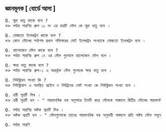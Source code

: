 ## জ্ঞানমূলক [ বোর্ডে আসা ]

<pre>
Q. মূদ্রা ধাতু কাকে বলে ?
=> পর্যায় সারণির গ্রুপ ১১ নং এর চারটি মৌল কে মূদ্রা ধাতু বলে ।
</pre>
<pre>
Q. যোজ্যতা ইলেকট্রন কাকে বলে ?
=> কোন মৌলের সর্বশেষ প্রধান শক্তিস্তরের মোট ইলেকট্রন সংখ্যাকে যোজ্যতা ইলেকট্রন বলে ।
</pre>
<pre>
Q. হ্যালোজেন মৌল কাকে বলে ?
=> পর্যায় সারণির গ্রুপ ১৭ এর মৌল গুলোলে হ্যালোজেন মৌল বলে ।
</pre>
<pre>
Q. ক্ষার ধাতু কাকে বলে ?
=> পর্যায় সারণির গ্রুপ-১ এ অন্তর্ভুক্ত মৌল গুলোকে ক্ষার ধাতু বলে ।
</pre>
<pre>
Q. নিউক্লিয়ন সংখ্যা কি ?
=> নিউক্লিয়াস এ অবস্থিত প্রটোন ও নিউট্রনের মোট সংখ্যা কে নিউক্লিয়ন সংখ্যা বলে ।
</pre>
<pre>
Q. ত্রয়ী সূত্রটি লিখ ।
=> ত্রয়ী সূত্রটি হল - " পারমানবিক ভর অনুসারে তিনটি করে মৌলকে সাজালে দ্বিতীয় মৌলের পারমানবিক ভর প্রথম ও তৃতীয় মৌলের পারমাণবিক ভরের যোগফলের অর্ধেক বা তার কাছাকাছি "
</pre>
<pre>
Q. পর্যায় সারণির অষ্টক ত্বত্তটি লিখ ।
=> অষ্টক ত্বত্তটি হল - " মৌলগুলোকে তাদের পারমানবিক ভর অনুযায়ী সাজালে প্রতি অষ্টম মৌল সমূহের ধর্মের মিল দেখা যায় "
</pre>

<pre>
Q. পর্যায় সারণি 
</pre>
